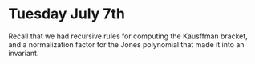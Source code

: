 # Tuesday July 7th

Recall that we had recursive rules for computing the Kausffman bracket, and a normalization factor for the Jones polynomial that made it into an invariant.


